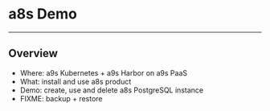 <!-- effect=fireworks -->
# a8s Demo

---

## Overview

- Where: a9s Kubernetes + a9s Harbor on a9s PaaS
- What: install and use a8s product
- Demo: create, use and delete a8s PostgreSQL instance
- FIXME: backup + restore
